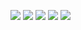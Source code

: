 ![](http://github-profile-summary-cards.vercel.app/api/cards/profile-details?username=nSum-iTta&theme=zenburn)
![](http://github-profile-summary-cards.vercel.app/api/cards/repos-per-language?username=nSum-iT&theme=zenburn)
![](http://github-profile-summary-cards.vercel.app/api/cards/most-commit-language?username=nSum-iT&theme=zenburn)
![](http://github-profile-summary-cards.vercel.app/api/cards/stats?username=nSum-iT&theme=zenburn)
![](http://github-profile-summary-cards.vercel.app/api/cards/productive-time?username=nSum-iT&theme=zenburn&utcOffset=8)
